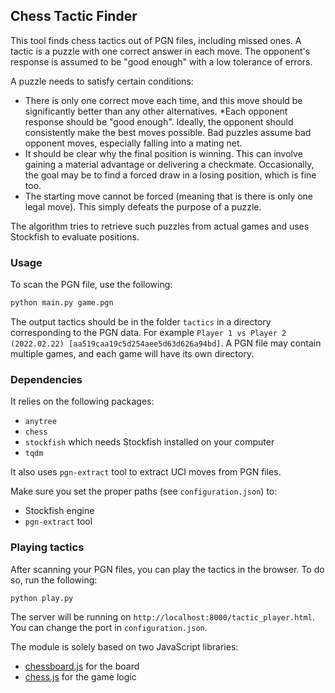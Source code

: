## Chess Tactic Finder

This tool finds chess tactics out of PGN files, including missed ones. A tactic is a puzzle with one correct answer in each move. The opponent's response is assumed to be "good enough" with a low tolerance of errors.

A puzzle needs to satisfy certain conditions:
* There is only one correct move each time, and this move should be significantly better than any other alternatives.
*Each opponent response should be "good enough". Ideally, the opponent should consistently make the best moves possible. Bad puzzles assume bad opponent moves, especially falling into a mating net.
* It should be clear why the final position is winning. This can involve gaining a material advantage or delivering a checkmate. Occasionally, the goal may be to find a forced draw in a losing position, which is fine too.
* The starting move cannot be forced (meaning that is there is only one legal move). This simply defeats the purpose of a puzzle.

The algorithm tries to retrieve such puzzles from actual games and uses Stockfish to evaluate positions.

### Usage

To scan the PGN file, use the following:

```bash
python main.py game.pgn
```

The output tactics should be in the folder `tactics` in a directory corresponding to the PGN data. For example `Player 1 vs Player 2 (2022.02.22) [aa519caa19c5d254aee5d63d626a94bd]`. A PGN file may contain multiple games, and each game will have its own directory.

### Dependencies

It relies on the following packages:
* `anytree` 
* `chess`
* `stockfish` which needs Stockfish installed on your computer
* `tqdm`

It also uses `pgn-extract` tool to extract UCI moves from PGN files.

Make sure you set the proper paths (see `configuration.json`) to:
* Stockfish engine
* `pgn-extract` tool

### Playing tactics

After scanning your PGN files, you can play the tactics in the browser. To do so, run the following:

```bash
python play.py
```

The server will be running on `http://localhost:8000/tactic_player.html`. You can change the port in `configuration.json`.

The module is solely based on two JavaScript libraries:
* [chessboard.js](https://chessboardjs.com/) for the board
* [chess.js](https://github.com/jhlywa/chess.js/blob/master/README.md) for the game logic
